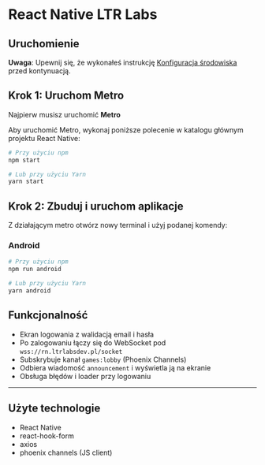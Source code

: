 # React Native LTR Labs

## Uruchomienie

**Uwaga**: Upewnij się, że wykonałeś instrukcję [Konfiguracja środowiska](https://reactnative.dev/docs/set-up-your-environment) przed kontynuacją.

## Krok 1: Uruchom Metro

Najpierw musisz uruchomić **Metro**

Aby uruchomić Metro, wykonaj poniższe polecenie w katalogu głównym projektu React Native:

```sh
# Przy użyciu npm
npm start

# Lub przy użyciu Yarn
yarn start
```

## Krok 2: Zbuduj i uruchom aplikacje

Z działającym metro otwórz nowy terminal i użyj podanej komendy:

### Android

```sh
# Przy użyciu npm
npm run android

# Lub przy użyciu Yarn
yarn android
```

## Funkcjonalność

- Ekran logowania z walidacją email i hasła
- Po zalogowaniu łączy się do WebSocket pod `wss://rn.ltrlabsdev.pl/socket`
- Subskrybuje kanał `games:lobby` (Phoenix Channels)
- Odbiera wiadomość `announcement` i wyświetla ją na ekranie
- Obsługa błędów i loader przy logowaniu

---

## Użyte technologie

- React Native
- react-hook-form
- axios
- phoenix channels (JS client)
